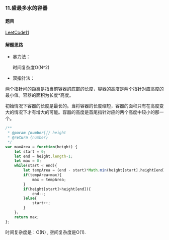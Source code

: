 ### 11.盛最多水的容器

#### 题目

[LeetCode11](https://leetcode-cn.com/problems/container-with-most-water/l)

#### 解题思路

- 暴力法：

  时间复杂度O(N^2)

-  双指针法：

  两个指针间的距离是指当前容器的底部的长度，容器的高度是两个指针对应高度的最小值。容器的面积为长度*高度。

  初始情况下容器的长度是最长的。当将容器的长度缩短，容器的面积只有在高度变大的情况下才有增大的可能。容器的高度是首尾指针对应的两个高度中较小的那一个。

  ```javascript
  /**
   * @param {number[]} height
   * @return {number}
   */
  var maxArea = function(height) {
      let start = 0;
      let end = height.length-1;
      let max = 0;
      while(start < end){
          let tempArea = (end - start)*Math.min(height[start],height[end]);
          if(tempArea>max){
              max = tempArea;
          }
          if(height[start]>height[end]){
              end--;
          }else{
              start++;
          }
      };
      return max;
  };
  ```

  时间复杂度是：O(N) , 空间复杂度是O(1).

